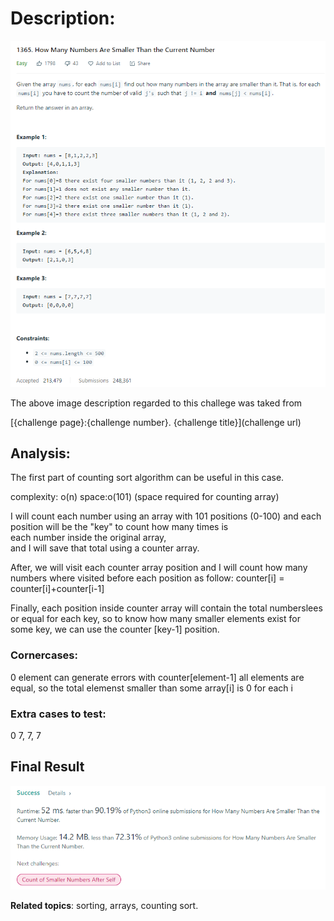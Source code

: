# Description:

![challenge image from: {challenge page}.com](challenge.png)

The above image description regarded to this challege was taked from

[{challenge page}:{challenge number}. {challenge title}](challenge url)

## Analysis:

The first part of counting sort algorithm can be useful in this case.

complexity: o(n)
space:o(101) (space required for counting array)

I will count each number using an array with 101 positions (0-100) and
each position will be the "key" to count how many times is each number inside the original array, and I will save that total using a counter array.

After, we will visit each counter array position and I will count how many numbers
where visited before each position as follow:
counter[i] = counter[i]+counter[i-1]

Finally, each position inside counter array will contain the total numberslees or equal
for each key, so to know how many smaller elements exist for some key, we can use the
counter [key-1] position.

### Cornercases:

0 element can generate errors with counter[element-1]
all elements are equal, so the total elemenst smaller than some array[i] is 0 for each i

### Extra cases to test:

0
7, 7, 7

## Final Result

![final result: {challenge page}.com](summary_image.png)

**Related topics**: sorting, arrays, counting sort.
